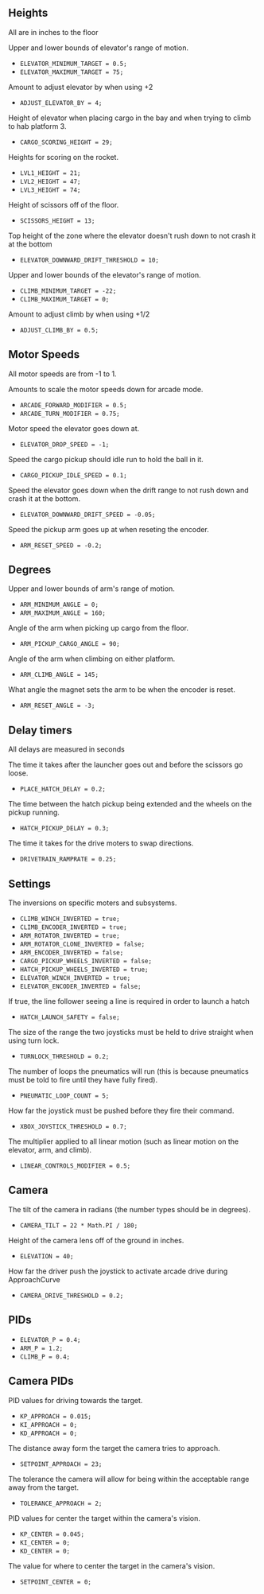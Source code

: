 ## Heights
All are in inches to the floor

Upper and lower bounds of elevator's range of motion.
- `ELEVATOR_MINIMUM_TARGET = 0.5;`
- `ELEVATOR_MAXIMUM_TARGET = 75;`

Amount to adjust elevator by when using +2
- `ADJUST_ELEVATOR_BY = 4;`

Height of elevator when placing cargo in the bay and when trying to climb to hab platform 3.
- `CARGO_SCORING_HEIGHT = 29;`

Heights for scoring on the rocket.
- `LVL1_HEIGHT = 21;`
- `LVL2_HEIGHT = 47;`
- `LVL3_HEIGHT = 74;`

Height of scissors off of the floor.
- `SCISSORS_HEIGHT = 13;`

Top height of the zone where the elevator doesn't rush down to not crash it at the bottom
- `ELEVATOR_DOWNWARD_DRIFT_THRESHOLD = 10;`

Upper and lower bounds of the elevator's range of motion.
- `CLIMB_MINIMUM_TARGET = -22;`
- `CLIMB_MAXIMUM_TARGET = 0;`

Amount to adjust climb by when using +1/2
- `ADJUST_CLIMB_BY = 0.5;`

## Motor Speeds
All motor speeds are from -1 to 1.

Amounts to scale the motor speeds down for arcade mode.
- `ARCADE_FORWARD_MODIFIER = 0.5;`
- `ARCADE_TURN_MODIFIER = 0.75;`

Motor speed the elevator goes down at.
- `ELEVATOR_DROP_SPEED = -1;`

Speed the cargo pickup should idle run to hold the ball in it.
- `CARGO_PICKUP_IDLE_SPEED = 0.1;`

Speed the elevator goes down when the drift range to not rush down and crash it at the bottom.
- `ELEVATOR_DOWNWARD_DRIFT_SPEED = -0.05;`

Speed the pickup arm goes up at when reseting the encoder.
- `ARM_RESET_SPEED = -0.2;`

## Degrees

Upper and lower bounds of arm's range of motion.
- `ARM_MINIMUM_ANGLE = 0;`
- `ARM_MAXIMUM_ANGLE = 160;`

Angle of the arm when picking up cargo from the floor.
- `ARM_PICKUP_CARGO_ANGLE = 90;`

Angle of the arm when climbing on either platform.
- `ARM_CLIMB_ANGLE = 145;`

What angle the magnet sets the arm to be when the encoder is reset.
- `ARM_RESET_ANGLE = -3;`

## Delay timers
All delays are measured in seconds

The time it takes after the launcher goes out and before the scissors go loose.
- `PLACE_HATCH_DELAY = 0.2;`

The time between the hatch pickup being extended and the wheels on the pickup running.
- `HATCH_PICKUP_DELAY = 0.3;`

The time it takes for the drive moters to swap directions.
- `DRIVETRAIN_RAMPRATE = 0.25;`

## Settings

The inversions on specific moters and subsystems.
- `CLIMB_WINCH_INVERTED = true;`
- `CLIMB_ENCODER_INVERTED = true;`
- `ARM_ROTATOR_INVERTED = true;`
- `ARM_ROTATOR_CLONE_INVERTED = false;`
- `ARM_ENCODER_INVERTED = false;`
- `CARGO_PICKUP_WHEELS_INVERTED = false;`
- `HATCH_PICKUP_WHEELS_INVERTED = true;`
- `ELEVATOR_WINCH_INVERTED = true;`
- `ELEVATOR_ENCODER_INVERTED = false;`

If true, the line follower seeing a line is required in order to launch a hatch
- `HATCH_LAUNCH_SAFETY = false;`

The size of the range the two joysticks must be held to drive straight when using turn lock.
- `TURNLOCK_THRESHOLD = 0.2;`

The number of loops the pneumatics will run (this is because pneumatics must be told to fire until they have fully fired).
- `PNEUMATIC_LOOP_COUNT = 5;`

How far the joystick must be pushed before they fire their command.
- `XBOX_JOYSTICK_THRESHOLD = 0.7;`

The multiplier applied to all linear motion (such as linear motion on the elevator, arm, and climb).
- `LINEAR_CONTROLS_MODIFIER = 0.5;`

## Camera

The tilt of the camera in radians (the number types should be in degrees).
- `CAMERA_TILT = 22 * Math.PI / 180;`

Height of the camera lens off of the ground in inches.
- `ELEVATION = 40;`

How far the driver push the joystick to activate arcade drive during ApproachCurve
- `CAMERA_DRIVE_THRESHOLD = 0.2;`

## PIDs

- `ELEVATOR_P = 0.4;`
- `ARM_P = 1.2;`
- `CLIMB_P = 0.4;`

## Camera PIDs

PID values for driving towards the target.
- `KP_APPROACH = 0.015;`
- `KI_APPROACH = 0;`
- `KD_APPROACH = 0;`

The distance away form the target the camera tries to approach.
- `SETPOINT_APPROACH = 23;`

The tolerance the camera will allow for being within the acceptable range away from the target.
- `TOLERANCE_APPROACH = 2;`

PID values for center the target within the camera's vision.
- `KP_CENTER = 0.045;`
- `KI_CENTER = 0;`
- `KD_CENTER = 0;`

The value for where to center the target in the camera's vision.
- `SETPOINT_CENTER = 0;`